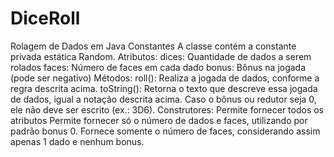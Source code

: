 # DiceRoll
Rolagem de Dados em Java
Constantes
A classe contém a constante privada estática Random.
 Atributos:
dices: Quantidade de dados a serem rolados
faces: Número de faces em cada dado
bonus: Bônus na jogada (pode ser negativo)
Métodos:
roll(): Realiza a jogada de dados, conforme a regra descrita acima.
toString(): Retorna o texto que descreve essa jogada de dados, igual a notação descrita acima. Caso o bônus ou redutor seja 0, ele não deve ser escrito (ex.: 3D6).
Construtores:
Permite fornecer todos os atributos
Permite fornecer só o número de dados e faces, utilizando por padrão bonus 0.
Fornece somente o número de faces, considerando assim apenas 1 dado e nenhum bonus.
